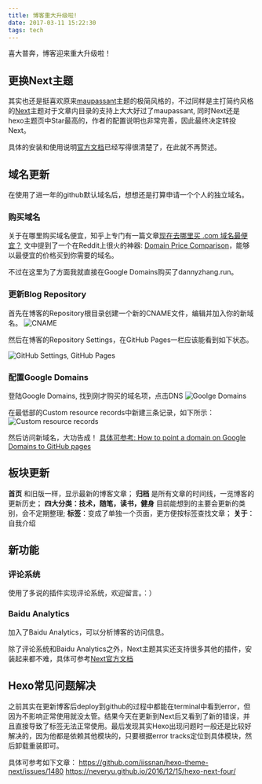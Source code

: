 ```yaml
---
title: 博客重大升级啦!
date: 2017-03-11 15:22:30
tags: tech
---
```

喜大普奔，博客迎来重大升级啦！

## 更换Next主题
其实也还是挺喜欢原来[maupassant](https://github.com/tufu9441/maupassant-hexo)主题的极简风格的，不过同样是主打简约风格的[Next](https://github.com/iissnan/hexo-theme-next)主题对于文章内目录的支持上大大好过了maupassant, 同时Next还是hexo主题页中Star最高的，作者的配置说明也非常完善，因此最终决定转投Next。

具体的安装和使用说明[官方文档](http://theme-next.iissnan.com)已经写得很清楚了，在此就不再赘述。

## 域名更新
在使用了进一年的github默认域名后，想想还是打算申请一个个人的独立域名。
### 购买域名
关于在哪里购买域名便宜，知乎上专门有一篇文章[现在去哪里买 .com 域名最便宜？](https://www.zhihu.com/question/19551906)
文中提到了一个在Reddit上很火的神器: [Domain Price Comparison](https://www.domcomp.com)，能够以最便宜的价格买到你需要的域名。

不过在这里为了方面我就直接在Google Domains购买了dannyzhang.run。

### 更新Blog Repository
首先在博客的Repository根目录创建一个新的CNAME文件，编辑并加入你的新域名。
![CNAME](https://lh3.googleusercontent.com/NVYuwz9SZ1oGlLRbD7rlrd0rf14IV_nK6PxPDvWWgk4R68TSqZbIeSCRe0JYJfCRICEEiQpQ66ygcXS_dDPKny5cbVvRsgytM9W0ATLorCjatOpVnknxte96NS0JOgFz6c-0eK6ZPH_2VC0w9ilvv56AN2oB9-EGew8aJfclhq0BJ4XmZilkyb-nhrmFXYP6AOqR6KRdpl5nbZztimV20MuZmcpBJGWBa0w9t-BuSUNzBxe6VzeevbSOxikrFdGWJZk676TWWzMTfMX98tBTO8rneuk8TqlJomzeR_BIzQDOndlLta590FW9jdO5kTGyoiln-SdijHTEhwr53TNS8VFJECd7LHTJQUVHKVADcU5F-FfTXuRZaYRKKfpoSlt9ZD8W9N_JIYcJLDCCeHMalvKIgFzi1XCLDqcHkf68enbNa6DcX4SZ-2AzWpJBd0UDdp0Z6Du-rTalBi0lnc9vg2Z67VZ-B9z-PDrZOmabk_GxaNtFwtZ3OezIlygOwN2QRzji_LJi9p-ZSGV-HM9s-Q41H45K-7DNN17LmJDXQ7IivviUBCZVxsF6QR_K2nP8z_N0G_2IPD2yvix5azNemIvT6hQzcHrP-WdwxfAMwWTUW-SvQbA5Ha6xaevfEIFwXEgRGkeQYXXNUohut0THt0N3rP6Gq712lqmvJ1yLSQ=w1076-h265-no)

然后在博客的Repository Settings，在GitHub Pages一栏应该能看到如下状态。

![GitHub Settings, GitHub Pages](https://lh3.googleusercontent.com/JFS9JhaewhSBEQUeRk2MR7ZVKRE4KuhQGr6YoKygHR6oGsa2-Bx1vsR4cvJQPWbzTW-jiyQfURHiYAnOYfWT5l6BIKtf5GGleHPZwm-fkf7LSITlz5xGWW5ZhXgrjUx8HbwgSnHTZZcNxpBMs_A2zb4H2Rc_mHt114PcrM9_X6HI3HUGxuAfqcFqe4HqMlmfUIKVTwnseUF7ds2fzw1kj2W81cxqdDw2wabWoCflUmYWKHNlGH-t1KDXjz0emGKFMGfC2w7-yd5nzT6QRdf5dXeV-7HuF-lOIUAIrZOliSrcTXJM8s93ls923u_5eioTdQ_ORn7YeSRjT78zeskjP4rFO0Su_phT8cxCW43iUtx0zdYSfMiEm7XwnaIejDDnqSOHuzrrodcgnO9-ENTTlDULlGDkOJjeLzkC7hMOsccEnTJGDEBiq0iCqmGGdi201I2v8_kIFlxTHXIRyEylNV_yTdCra3R_CCquNofwy_kJo4ZrfcQIHM2fP8nDGw2SiClISBDeil-7tSVG6DN6e9KRmbdP7Nq70pPC_Jz2tm-f3xGqyabeYUMjOWFI0xa0JUOd3wh1ERtr2038FAfPCr0LpxRML0vQ-Hi6vD7jUe4aDTGQ8dUBAZslk2hdMcpIwnEULUp0PvDb7oy6NcCvZjfNuUKiyM_FMhyREkG6iA=w1076-h407-no)


### 配置Google Domains
登陆Google Domains, 找到刚才购买的域名项，点击DNS
![Goolge Domains](https://lh3.googleusercontent.com/0jjJcjXkiEpHkvnbW8v_XVmw5UdO3dxPqvuhtNC2gSPcnrpT2PiCNmGj7gxeEH9667_3s_0DfV3B_jDZpGcFZfw5Gm0ZXLf-PCXJnpvg_7pzt6PJ6SQe5Y4qUPl_2zvl0y8X7o35gv_pFDwROr5HLXvS5a1btmUrT3ZmUjR5yh2u-BAp7LQR42fLnuaw_gfoFknmdTFgquoS8Qu4gZ6NmS4EUaM-OpjZ-vHq56PbLv_mc79-g-E7mU8vtb4ZajqwhjzRSdlcJVlzy_-MGrrrj1D-mjXdJwcBevSsqFJR142mGWXGyNHP-a2bzhJrldfXdHWJaq5UPtu_L9uRJnyhS5Z9175ki1nd51gy9AM8bSOeBpsjd7mKzg1GMe4QSaqbSFDva2opkz7WIU-rhtfLakE5wKRNFeESzwiKdE7Chqcu-k7KLcaZBsq4HsmngQc8oW-7FNM5mczo6aZmPOyPQcvRUjfaenfT0GetFwwcW_UAYXsgVgCeL9oCmaecwQAU8n0DfHB0m2jWJFTT13HU_LLG08oh21K1zSzjtR8xssqnOXMtMcwVM4msMz6sAy8UMmX9l-pTn5N_ThqsdtpoB9tKOk8nsll9ur0cMwpn1FbdrDWnxVybhoT1sVXAG-OohvXFTX39XNSv4VbOqAzwljsnlgw05d-wnnaFCTcH_g=w1076-h150-no)


在最低部的Custom resource records中新建三条记录，如下所示：
![Custom resource records](https://lh3.googleusercontent.com/HBxiSgped6rF8RIhiMqF-QLaHykAV-m5eSD4dK1LtPs82O8RkTjMky0vqWMR6SjnYNJUTBHQP7Oyyz_zUrmxkvBgc6FUyuKyJh0zmlOIQgutV4ve32_70UfXzAw-nV7FHhG-Juds1yQ0yhxwYxL2doJSjUxywULSLYUNFxmfsQ_QyundfpyWwbunX4rWjoPM8WV_FS8jK61OO_NbJWoIcdkqe0KoyXZNf0db7WpUxI1qXyeSOs_8vq4wLgy4JBzJzjGRkaq4-ZQial3EoAxuavKtTOw4YD9MjsPLxxwNdac8s6mXciqgKi5hR_1LzUorUJMi2JUlBHiFUd-t37ZVFZnrDu3r_o1F7uBSnWXZ46TFWCWPKutv9gpYdSDLR3GtPDA4yBjVVVg7DfKDj1YiFX0_SwoD9gNrBAQgX3Ao88tmFo52dHMQ4A7GWUADVQ5kXZW6B8afLzNRPYo1zuRn4lIcYzntgc5Hg60W5f9B0vZgHcXZlNHAHGMVrIqrfgUO2dC5SEBfwDKplB8adN5bSG-egGRRqkcl_pZIVU1cW-p-vjJl8IyO3eW2ioRzA4F-Kb2qydEWZUuh70y793io-ItiuXTSMaIH_pXM8atkm15GtiyEe2rqNQk1vzLss0dylPJA_0LKOIEw8xJmNRfi56cu0EZnk7tgcsvLKgR87A=w1076-h378-no)

然后访问新域名，大功告成！
[具体可参考: How to point a domain on Google Domains to GitHub pages](http://www.curtismlarson.com/blog/2015/04/12/github-pages-google-domains/)

## 板块更新
**首页** 和旧版一样，显示最新的博客文章；
**归档** 是所有文章的时间线，一览博客的更新历史；
**四大分类：技术，随笔，读书，健身** 目前能想到的主要会更新的类别，会不定期整理;
**标签**：变成了单独一个页面，更方便按标签查找文章；
**关于**：自我介绍

## 新功能
### 评论系统
使用了多说的插件实现评论系统，欢迎留言。：）

### Baidu Analytics
加入了Baidu Analytics，可以分析博客的访问信息。

除了评论系统和Baidu Analytics之外，Next主题其实还支持很多其他的插件，安装起来都不难，具体可参考[Next官方文档](http://theme-next.iissnan.com)

## Hexo常见问题解决
之前其实在更新博客后deploy到github的过程中都能在terminal中看到error，但因为不影响正常使用就没太管。结果今天在更新到Next后又看到了新的错误，并且直接导致了标签无法正常使用。最后发现其实Hexo出现问题时一般还是比较好解决的，因为他都是依赖其他模块的，只要根据error tracks定位到具体模块，然后卸载重装即可。

具体可参考如下文章：
https://github.com/iissnan/hexo-theme-next/issues/1480
https://neveryu.github.io/2016/12/15/hexo-next-four/
